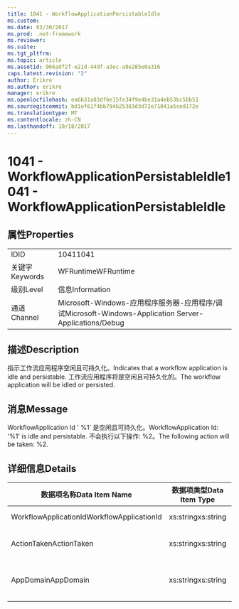 ```yaml
---
title: 1041 - WorkflowApplicationPersistableIdle
ms.custom: 
ms.date: 03/30/2017
ms.prod: .net-framework
ms.reviewer: 
ms.suite: 
ms.tgt_pltfrm: 
ms.topic: article
ms.assetid: 966adf2f-e21d-44df-a3ec-a8e285e0a316
caps.latest.revision: "2"
author: Erikre
ms.author: erikre
manager: erikre
ms.openlocfilehash: ea6b31a83df6e15fe34f9e4be31a4eb53bc5bb51
ms.sourcegitcommit: bd1ef61f4bb794b25383d3d72e71041a5ced172e
ms.translationtype: MT
ms.contentlocale: zh-CN
ms.lasthandoff: 10/18/2017
---
```

# <a name="1041---workflowapplicationpersistableidle"></a><span data-ttu-id="566dc-102">1041 - WorkflowApplicationPersistableIdle</span><span class="sxs-lookup"><span data-stu-id="566dc-102">1041 - WorkflowApplicationPersistableIdle</span></span>
## <a name="properties"></a><span data-ttu-id="566dc-103">属性</span><span class="sxs-lookup"><span data-stu-id="566dc-103">Properties</span></span>  
  
|||  
|-|-|  
|<span data-ttu-id="566dc-104">ID</span><span class="sxs-lookup"><span data-stu-id="566dc-104">ID</span></span>|<span data-ttu-id="566dc-105">1041</span><span class="sxs-lookup"><span data-stu-id="566dc-105">1041</span></span>|  
|<span data-ttu-id="566dc-106">关键字</span><span class="sxs-lookup"><span data-stu-id="566dc-106">Keywords</span></span>|<span data-ttu-id="566dc-107">WFRuntime</span><span class="sxs-lookup"><span data-stu-id="566dc-107">WFRuntime</span></span>|  
|<span data-ttu-id="566dc-108">级别</span><span class="sxs-lookup"><span data-stu-id="566dc-108">Level</span></span>|<span data-ttu-id="566dc-109">信息</span><span class="sxs-lookup"><span data-stu-id="566dc-109">Information</span></span>|  
|<span data-ttu-id="566dc-110">通道</span><span class="sxs-lookup"><span data-stu-id="566dc-110">Channel</span></span>|<span data-ttu-id="566dc-111">Microsoft-Windows-应用程序服务器-应用程序/调试</span><span class="sxs-lookup"><span data-stu-id="566dc-111">Microsoft-Windows-Application Server-Applications/Debug</span></span>|  
  
## <a name="description"></a><span data-ttu-id="566dc-112">描述</span><span class="sxs-lookup"><span data-stu-id="566dc-112">Description</span></span>  
 <span data-ttu-id="566dc-113">指示工作流应用程序空闲且可持久化。</span><span class="sxs-lookup"><span data-stu-id="566dc-113">Indicates that a workflow application is idle and persistable.</span></span> <span data-ttu-id="566dc-114">工作流应用程序将是空闲且可持久化的。</span><span class="sxs-lookup"><span data-stu-id="566dc-114">The workflow application will be idled or persisted.</span></span>  
  
## <a name="message"></a><span data-ttu-id="566dc-115">消息</span><span class="sxs-lookup"><span data-stu-id="566dc-115">Message</span></span>  
 <span data-ttu-id="566dc-116">WorkflowApplication Id ' %1' 是空闲且可持久化。</span><span class="sxs-lookup"><span data-stu-id="566dc-116">WorkflowApplication Id: '%1' is idle and persistable.</span></span>  <span data-ttu-id="566dc-117">不会执行以下操作: %2。</span><span class="sxs-lookup"><span data-stu-id="566dc-117">The following action will be taken: %2.</span></span>  
  
## <a name="details"></a><span data-ttu-id="566dc-118">详细信息</span><span class="sxs-lookup"><span data-stu-id="566dc-118">Details</span></span>  
  
|<span data-ttu-id="566dc-119">数据项名称</span><span class="sxs-lookup"><span data-stu-id="566dc-119">Data Item Name</span></span>|<span data-ttu-id="566dc-120">数据项类型</span><span class="sxs-lookup"><span data-stu-id="566dc-120">Data Item Type</span></span>|<span data-ttu-id="566dc-121">描述</span><span class="sxs-lookup"><span data-stu-id="566dc-121">Description</span></span>|  
|--------------------|--------------------|-----------------|  
|<span data-ttu-id="566dc-122">WorkflowApplicationId</span><span class="sxs-lookup"><span data-stu-id="566dc-122">WorkflowApplicationId</span></span>|<span data-ttu-id="566dc-123">xs:string</span><span class="sxs-lookup"><span data-stu-id="566dc-123">xs:string</span></span>|<span data-ttu-id="566dc-124">工作流应用程序 ID</span><span class="sxs-lookup"><span data-stu-id="566dc-124">The workflow application id</span></span>|  
|<span data-ttu-id="566dc-125">ActionTaken</span><span class="sxs-lookup"><span data-stu-id="566dc-125">ActionTaken</span></span>|<span data-ttu-id="566dc-126">xs:string</span><span class="sxs-lookup"><span data-stu-id="566dc-126">xs:string</span></span>|<span data-ttu-id="566dc-127">将对工作流应用程序执行的操作。</span><span class="sxs-lookup"><span data-stu-id="566dc-127">The action that will be taken on the workflow application.</span></span>|  
|<span data-ttu-id="566dc-128">AppDomain</span><span class="sxs-lookup"><span data-stu-id="566dc-128">AppDomain</span></span>|<span data-ttu-id="566dc-129">xs:string</span><span class="sxs-lookup"><span data-stu-id="566dc-129">xs:string</span></span>|<span data-ttu-id="566dc-130">由 AppDomain.CurrentDomain.FriendlyName 返回的字符串。</span><span class="sxs-lookup"><span data-stu-id="566dc-130">The string returned by AppDomain.CurrentDomain.FriendlyName.</span></span>|
